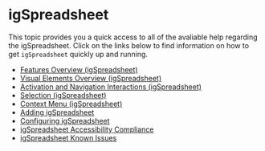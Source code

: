 ﻿<!--
|metadata|
{
    "fileName": "igspreadsheet-igspreadsheet",
    "controlName": "igSpreadsheet",
    "tags": []
}
|metadata|
-->

# igSpreadsheet


This topic provides you a quick access to all of the avaliable help regarding the igSpreadsheet. Click on the links below to find information on how to get `igSpreadsheet` quickly up and running.

-   [Features Overview (igSpreadsheet)](igspreadsheet-feature-overview.html)
-   [Visual Elements Overview (igSpreadsheet)](igspreadsheet-visual-elements.html)
-   [Activation and Navigation Interactions (igSpreadsheet)](igspreadsheet-activation-and-navigation-interactions.html)
-   [Selection (igSpreadsheet)](igspreadsheet-selection.html)
-   [Context Menu (igSpreadsheet)](igspreadsheet-context-menu.html)
-   [Adding igSpreadsheet](adding-igspreadsheet.html)
-   [Configuring igSpreadsheet](configuring-igspreadsheet.html)
-   [igSpreadsheet Accessibility Compliance](igSpreadsheet-Accessibility-Compliance.html)
-   [igSpreadsheet Known Issues](igSpreadsheet-Known-Issues.html)